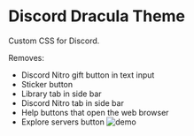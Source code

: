 
# Discord Dracula Theme

Custom CSS for Discord.

Removes:
  - Discord Nitro gift button in text input
  - Sticker button
  - Library tab in side bar
  - Discord Nitro tab in side bar
  - Help buttons that open the web browser
  - Explore servers button
![demo](https://user-images.githubusercontent.com/41160238/216229050-62a62f37-141b-4782-817b-42c8fc4a16e9.png)
